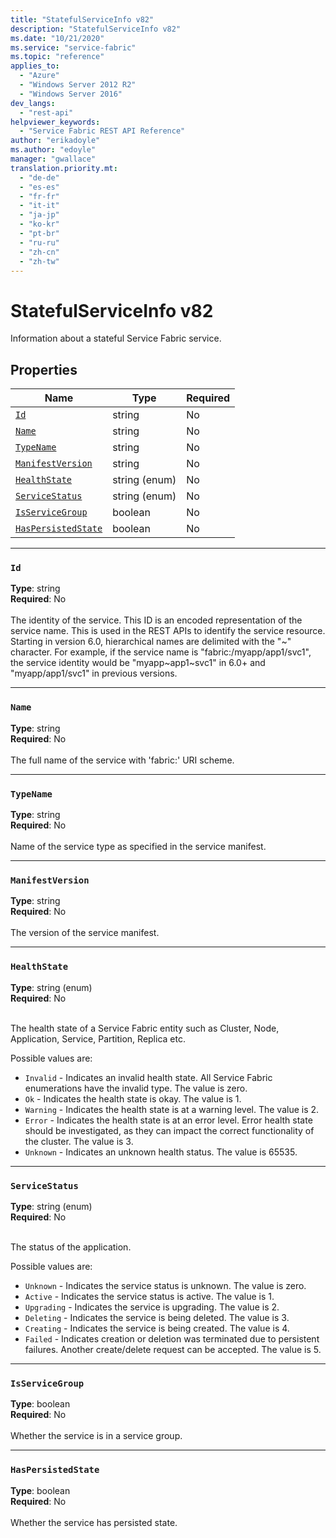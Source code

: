 ```yaml
---
title: "StatefulServiceInfo v82"
description: "StatefulServiceInfo v82"
ms.date: "10/21/2020"
ms.service: "service-fabric"
ms.topic: "reference"
applies_to: 
  - "Azure"
  - "Windows Server 2012 R2"
  - "Windows Server 2016"
dev_langs: 
  - "rest-api"
helpviewer_keywords: 
  - "Service Fabric REST API Reference"
author: "erikadoyle"
ms.author: "edoyle"
manager: "gwallace"
translation.priority.mt: 
  - "de-de"
  - "es-es"
  - "fr-fr"
  - "it-it"
  - "ja-jp"
  - "ko-kr"
  - "pt-br"
  - "ru-ru"
  - "zh-cn"
  - "zh-tw"
---
```

# StatefulServiceInfo v82

Information about a stateful Service Fabric service.

## Properties
| Name | Type | Required |
| --- | --- | --- |
| [`Id`](#id) | string | No |
| [`Name`](#name) | string | No |
| [`TypeName`](#typename) | string | No |
| [`ManifestVersion`](#manifestversion) | string | No |
| [`HealthState`](#healthstate) | string (enum) | No |
| [`ServiceStatus`](#servicestatus) | string (enum) | No |
| [`IsServiceGroup`](#isservicegroup) | boolean | No |
| [`HasPersistedState`](#haspersistedstate) | boolean | No |

____
### `Id`
__Type__: string <br/>
__Required__: No<br/>
<br/>
The identity of the service. This ID is an encoded representation of the service name. This is used in the REST APIs to identify the service resource.
Starting in version 6.0, hierarchical names are delimited with the "\~" character. For example, if the service name is "fabric:/myapp/app1/svc1",
the service identity would be "myapp~app1\~svc1" in 6.0+ and "myapp/app1/svc1" in previous versions.


____
### `Name`
__Type__: string <br/>
__Required__: No<br/>
<br/>
The full name of the service with 'fabric:' URI scheme.

____
### `TypeName`
__Type__: string <br/>
__Required__: No<br/>
<br/>
Name of the service type as specified in the service manifest.

____
### `ManifestVersion`
__Type__: string <br/>
__Required__: No<br/>
<br/>
The version of the service manifest.

____
### `HealthState`
__Type__: string (enum) <br/>
__Required__: No<br/>
<br/>


The health state of a Service Fabric entity such as Cluster, Node, Application, Service, Partition, Replica etc.

Possible values are: 

  - `Invalid` - Indicates an invalid health state. All Service Fabric enumerations have the invalid type. The value is zero.
  - `Ok` - Indicates the health state is okay. The value is 1.
  - `Warning` - Indicates the health state is at a warning level. The value is 2.
  - `Error` - Indicates the health state is at an error level. Error health state should be investigated, as they can impact the correct functionality of the cluster. The value is 3.
  - `Unknown` - Indicates an unknown health status. The value is 65535.



____
### `ServiceStatus`
__Type__: string (enum) <br/>
__Required__: No<br/>
<br/>


The status of the application.

Possible values are: 

  - `Unknown` - Indicates the service status is unknown. The value is zero.
  - `Active` - Indicates the service status is active. The value is 1.
  - `Upgrading` - Indicates the service is upgrading. The value is 2.
  - `Deleting` - Indicates the service is being deleted. The value is 3.
  - `Creating` - Indicates the service is being created. The value is 4.
  - `Failed` - Indicates creation or deletion was terminated due to persistent failures. Another create/delete request can be accepted. The value is 5.



____
### `IsServiceGroup`
__Type__: boolean <br/>
__Required__: No<br/>
<br/>
Whether the service is in a service group.

____
### `HasPersistedState`
__Type__: boolean <br/>
__Required__: No<br/>
<br/>
Whether the service has persisted state.
